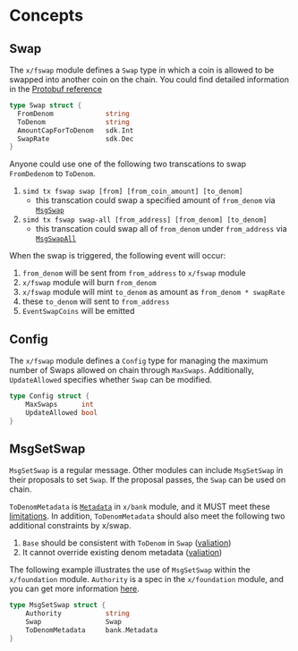 <!--
order: 1
-->

# Concepts

## Swap


The `x/fswap` module defines a `Swap` type in which a coin is allowed to be swapped into another coin on the chain.
You could find detailed information in the [Protobuf reference](../../../proto/lbm/fswap/v1/fswap.proto#L9-L16) 

```go
type Swap struct {
  FromDenom             string
  ToDenom               string
  AmountCapForToDenom   sdk.Int
  SwapRate              sdk.Dec
}
```

Anyone could use one of the following two transcations to swap `FromDedenom` to `ToDenom`.
1. `simd tx fswap swap [from] [from_coin_amount] [to_denom]`
    - this transcation could swap a specified amount of `from_denom` via [`MsgSwap`](../../../proto/lbm/fswap/v1/tx.proto#L17-L24)
2. `simd tx fswap swap-all [from_address] [from_denom] [to_denom]`
    - this transcation could swap all of `from_denom` under `from_address` via [`MsgSwapAll`](../../../proto/lbm/fswap/v1/tx.proto#L28-L33)

When the swap is triggered, the following event will occur:
1. `from_denom` will be sent from `from_address` to `x/fswap` module
2. `x/fswap` module will burn `from_denom`
3. `x/fswap` module will mint `to_denom` as amount as `from_denom * swapRate`
4. these `to_denom` will sent to `from_address`
5. `EventSwapCoins` will be emitted

## Config

The `x/fswap` module defines a `Config` type for managing the maximum number of Swaps allowed on chain through `MaxSwaps`. Additionally, `UpdateAllowed` specifies whether `Swap` can be modified.

```go
type Config struct {
	MaxSwaps      int
	UpdateAllowed bool
}
```

## MsgSetSwap

`MsgSetSwap` is a regular message. Other modules can include `MsgSetSwap` in their proposals to set `Swap`. If the proposal passes, the `Swap` can be used on chain.

`ToDenomMetadata` is [`Metadata`](../../bank/types/bank.pb.go#L325) in `x/bank` module, and it MUST meet these [limitations](../../bank/types/metadata.go#L11). 
In addition, `ToDenomMetadata` should also meet the following two additional constraints by x/swap.
1. `Base` should be consistent with `ToDenom` in `Swap` ([valiation](../types/msgs.go#L121-L123))
2. It cannot override existing denom metadata ([valiation](../keeper/keeper.go#L169))

The following example illustrates the use of `MsgSetSwap` within the `x/foundation` module. `Authority` is a spec in the `x/foundation` module, and you can get more information [here](../../foundation/README.md#L54).

```go
type MsgSetSwap struct {
    Authority           string
    Swap                Swap
    ToDenomMetadata     bank.Metadata
}
```
